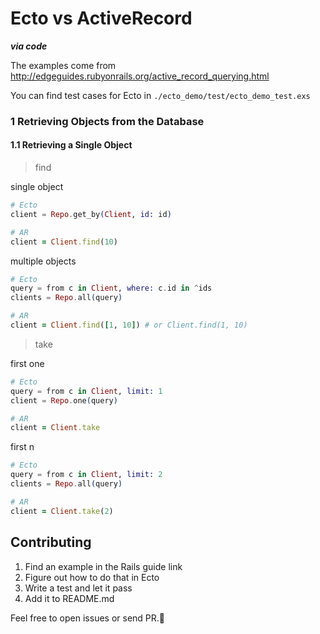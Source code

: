 # Ecto vs ActiveRecord

***via code***

The examples come from http://edgeguides.rubyonrails.org/active_record_querying.html

You can find test cases for Ecto in `./ecto_demo/test/ecto_demo_test.exs`

### 1 Retrieving Objects from the Database

#### 1.1 Retrieving a Single Object

> find

single object

```elixir
# Ecto
client = Repo.get_by(Client, id: id)
```

```ruby
# AR
client = Client.find(10)
```

multiple objects

```elixir
# Ecto
query = from c in Client, where: c.id in ^ids
clients = Repo.all(query)
```

```ruby
# AR
client = Client.find([1, 10]) # or Client.find(1, 10)
```

> take

first one

```elixir
# Ecto
query = from c in Client, limit: 1
client = Repo.one(query)
```

```ruby
# AR
client = Client.take
```

first n

```elixir
# Ecto
query = from c in Client, limit: 2
clients = Repo.all(query)
```

```ruby
# AR
client = Client.take(2)
```

## Contributing

1. Find an example in the Rails guide link
2. Figure out how to do that in Ecto
3. Write a test and let it pass
4. Add it to README.md

Feel free to open issues or send PR.:muscle:
